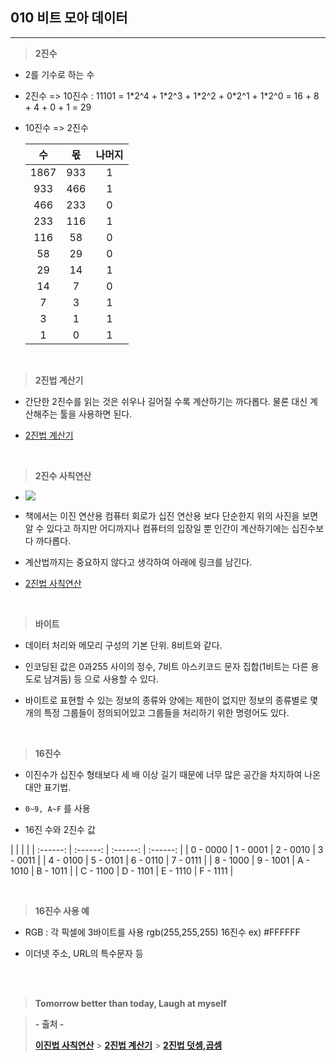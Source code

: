 ## 010 비트 모아 데이터

---

> **2진수**

-   2를 기수로 하는 수

-   2진수 => 10진수 : 11101 = 1\*2^4 + 1\*2^3 + 1\*2^2 + 0\*2^1 + 1\*2^0 = 16 + 8 + 4 + 0 + 1 = 29

-   10진수 => 2진수

    |  수  | 몫  | 나머지 |
    | :--: | :-: | :----: |
    | 1867 | 933 |   1    |
    | 933  | 466 |   1    |
    | 466  | 233 |   0    |
    | 233  | 116 |   1    |
    | 116  | 58  |   0    |
    |  58  | 29  |   0    |
    |  29  | 14  |   1    |
    |  14  |  7  |   0    |
    |  7   |  3  |   1    |
    |  3   |  1  |   1    |
    |  1   |  0  |   1    |

<br>

> **2진법 계산기**

-   간단한 2진수를 읽는 것은 쉬우나 길어질 수록 계산하기는 까다롭다. 물론 대신 계산해주는 툴을 사용하면 된다.

-   [2진법 계산기](https://ko.calcuworld.com/%EC%88%98%ED%95%99/2%EC%A7%84%EB%B2%95-%EA%B3%84%EC%82%B0%EA%B8%B0/)

<br>

> **2진수 사칙연산**

-   ![](https://velog.velcdn.com/images/lilclown/post/4fa9b9f6-0b66-4499-8918-a5b85bc30d57/image.png)

-   책에서는 이진 연산용 컴퓨터 회로가 십진 연산용 보다 단순한지 위의 사진을 보면 알 수 있다고 하지만 어디까지나 컴퓨터의 입장일 뿐 인간이 계산하기에는 십진수보다 까다롭다.

-   계산법까지는 중요하지 않다고 생각하여 아래에 링크를 남긴다.

-   [2진법 사칙연산](https://m.blog.naver.com/PostView.naver?isHttpsRedirect=true&blogId=dlqnf33&logNo=221310335602)

<br>

> **바이트**

-   데이터 처리와 메모리 구성의 기본 단위. 8비트와 같다.

-   인코딩된 값은 0과255 사이의 정수, 7비트 아스키코드 문자 집합(1비트는 다른 용도로 남겨둠) 등 으로 사용할 수 있다.

-   바이트로 표현할 수 있는 정보의 종류와 양에는 제한이 없지만 정보의 종류별로 몇 개의 특정 그룹들이 정의되어있고 그룹들을 처리하기 위한 명령어도 있다.

<br>

> **16진수**

-   이진수가 십진수 형태보다 세 배 이상 길기 때문에 너무 많은 공간을 차지하여 나온 대안 표기법.

-   `0~9, A~F` 를 사용

-   16진 수와 2진수 값

|          |          |          |
| :------: | :------: | :------: | :------: |
| 0 - 0000 | 1 - 0001 | 2 - 0010 | 3 - 0011 |
| 4 - 0100 | 5 - 0101 | 6 - 0110 | 7 - 0111 |
| 8 - 1000 | 9 - 1001 | A - 1010 | B - 1011 |
| C - 1100 | D - 1101 | E - 1110 | F - 1111 |

<br>

> **16진수 사용 예**

-   RGB : 각 픽셀에 3바이트를 사용
    rgb(255,255,255)
    16진수 ex) #FFFFFF

-   이더넷 주소, URL의 특수문자 등

<br><br>

> **Tomorrow better than today, Laugh at myself**

> **- 출처 -**
>
> **[이진법 사칙연산](https://m.blog.naver.com/PostView.naver?isHttpsRedirect=true&blogId=dlqnf33&logNo=221310335602)** > **[2진법 계산기](https://ko.calcuworld.com/%EC%88%98%ED%95%99/2%EC%A7%84%EB%B2%95-%EA%B3%84%EC%82%B0%EA%B8%B0/)** > **[2진법 덧셈,곱셈](http://coding.yonsei.ac.kr/pdf/domesticpaperscan/54.pdf)**
